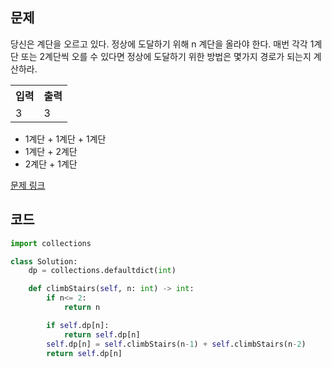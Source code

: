 ## 문제

당신은 계단을 오르고 있다. 정상에 도달하기 위해 n 계단을 올라야 한다. 매번 각각 1계단 또는 2계단씩 오를 수 있다면 정상에 도달하기 위한 방법은 몇가지 경로가 되는지 계산하라.

 <table>
	<th>입력</th>
	<th>출력</th>
	<tr><!-- 첫번째 줄 시작 -->
	    <td>3</td>
	    <td>3</td>
	</tr><!-- 첫번째 줄 끝 -->
    </table>

* 1계단 + 1계단 + 1계단
* 1계단 + 2계단
* 2계단 + 1계단

<a href="https://leetcode.com/problems/climbing-stairs/" target="_blank">문제 링크</a>

## 코드

```python
import collections

class Solution:
    dp = collections.defaultdict(int)

    def climbStairs(self, n: int) -> int:
        if n<= 2:
            return n

        if self.dp[n]:
            return self.dp[n]
        self.dp[n] = self.climbStairs(n-1) + self.climbStairs(n-2)
        return self.dp[n]
```